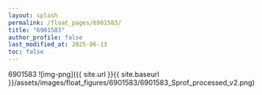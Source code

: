 ```yaml
---
layout: splash
permalink: /float_pages/6901583/
title: "6901583"
author_profile: false
last_modified_at: 2025-06-13
toc: false
---
```

 
6901583
![img-png]({{ site.url }}{{ site.baseurl }}/assets/images/float_figures/6901583/6901583_Sprof_processed_v2.png)